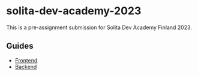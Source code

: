 # solita-dev-academy-2023
This is a pre-assignment submission for Solita Dev Academy Finland 2023.

## Guides
- [Frontend](frontend/README.md)
- [Backend](backend/README.md)
